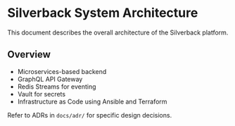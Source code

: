 # Silverback System Architecture

This document describes the overall architecture of the Silverback platform.

## Overview

- Microservices-based backend
- GraphQL API Gateway
- Redis Streams for eventing
- Vault for secrets
- Infrastructure as Code using Ansible and Terraform

Refer to ADRs in `docs/adr/` for specific design decisions.

